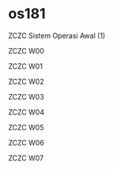 # os181
ZCZC Sistem Operasi Awal (1)

ZCZC W00 

ZCZC W01 

ZCZC W02 

ZCZC W03

ZCZC W04

ZCZC W05

ZCZC W06

ZCZC W07
